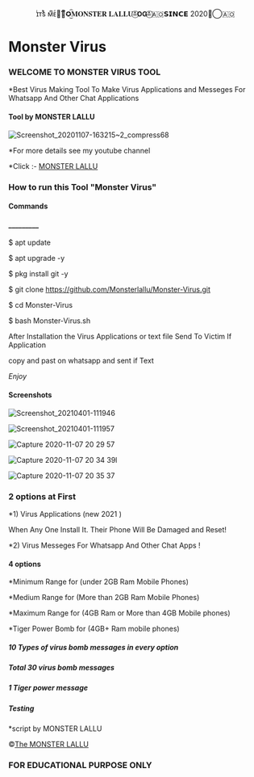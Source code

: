 

<p align="center"> ɪͥᴛͭsᷤ ᴍͫᴇͤ☚⃟፝✪͜͡𝐌𝐎𝐍𝐒𝐓𝐄𝐑 𝐋𝐀𝐋𝐋𝐔≛⃝𝗢𝗚⁩≛⃝🇦🇴𝗦𝗜𝗡𝗖𝗘 2020≛⃝🇦🇴


<h1>Monster Virus </h1>

<h3>WELCOME TO MONSTER VIRUS TOOL</h3>

*Best Virus Making Tool To Make Virus Applications and Messeges For Whatsapp And Other Chat Applications

<h4>Tool by <strong>MONSTER LALLU</strong></h4>

![Screenshot_20201107-163215~2_compress68](https://www.linkpicture.com/q/ঔৣ✪ƘЄƦƛԼƛ⚔️ƇƳƁЄƦ⚔️ӇƛƇƘЄƦƧ✪࿐-20210831_124321.jpg)

*For more details see my youtube channel 

*Click :- [MONSTER LALLU](https://youtube.com/channel/UCn2lJjIrNXouId9m2u_vZrw)

<h3>How to run this Tool "Monster Virus"</h3>

<h4>Commands</h4>

<h4>_________</h4>

$ apt update 

$ apt upgrade -y

$ pkg install git -y

$ git clone https://github.com/Monsterlallu/Monster-Virus.git

$ cd Monster-Virus

$ bash Monster-Virus.sh

After Installation the Virus Applications or text file
Send To Victim If Application

copy and past on whatsapp and sent if Text

*Enjoy*

<h4>Screenshots </h4>

![Screenshot_20210401-111946](https://www.linkpicture.com/q/Screenshot_2021-08-31-04-08-21-11_84d3000e3f4017145260f7618db1d683.jpg)



![Screenshot_20210401-111957](https://www.linkpicture.com/q/PicsArt_08-31-01.18.43.jpg)

![Capture 2020-11-07 20 29 57](https://www.linkpicture.com/q/PicsArt_08-31-01.29.43.jpg)

![Capture 2020-11-07 20 34 39](https://www.linkpicture.com/q/PicsArt_08-31-01.47.53.jpg)l

![Capture 2020-11-07 20 35 37](https://www.linkpicture.com/q/PicsArt_08-31-01.38.01_1.jpg)

<h3>2 options at First </h3>

*1) Virus Applications (new 2021 ) 

When Any One Install It. Their Phone Will Be Damaged and Reset!

*2) Virus Messeges For Whatsapp And Other Chat Apps !

<h4>4 options</h4>

 

 

 

*Minimum Range for (under 2GB Ram Mobile Phones)

*Medium Range for (More than 2GB Ram Mobile Phones)

*Maximum Range for (4GB Ram or More than 4GB Mobile phones)

*Tiger Power Bomb for (4GB+ Ram mobile phones)

<h5>10 Types of virus bomb messages in every option</h5> 

<h5>Total 30 virus bomb messages </h5>

<h5>1 Tiger power message </h5>

<h5>Testing</h5> 

*script by MONSTER LALLU

©[The MONSTER LALLU](https://youtube.com/channel/UCn2lJjIrNXouId9m2u_vZrw)

<h3>FOR EDUCATIONAL PURPOSE ONLY</h3>


